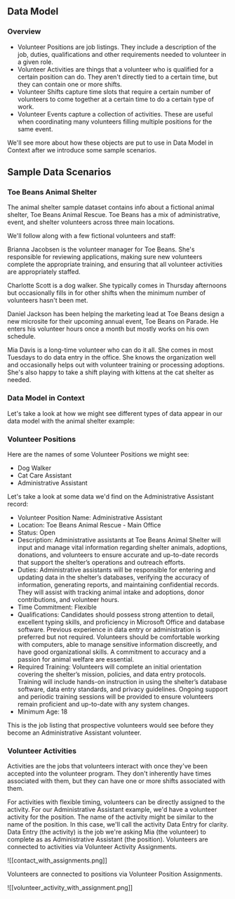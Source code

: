 ## Data Model

### Overview

* Volunteer Positions are job listings. They include a description of the job, duties, qualifications and other requirements needed to volunteer in a given role.
* Volunteer Activities are things that a volunteer who is qualified for a certain position can do. They aren't directly tied to a certain time, but they can contain one or more shifts.
* Volunteer Shifts capture time slots that require a certain number of volunteers to come together at a certain time to do a certain type of work.
* Volunteer Events capture a collection of activities. These are useful when coordinating many volunteers filling multiple positions for the same event.

We'll see more about how these objects are put to use in Data Model in Context after we introduce some sample scenarios.

## Sample Data Scenarios

### Toe Beans Animal Shelter

The animal shelter sample dataset contains info about a fictional animal shelter, Toe Beans Animal Rescue. Toe Beans has a mix of administrative, event, and shelter volunteers across three main locations. 

We'll follow along with a few fictional volunteers and staff:

Brianna Jacobsen is the volunteer manager for Toe Beans. She's responsible for reviewing applications, making sure new volunteers complete the appropriate training, and ensuring that all volunteer activities are appropriately staffed.

Charlotte Scott is a dog walker. She typically comes in Thursday afternoons but occasionally fills in for other shifts when the minimum number of volunteers hasn't been met.

Daniel Jackson has been helping the marketing lead at Toe Beans design a new microsite for their upcoming annual event, Toe Beans on Parade. He enters his volunteer hours once a month but mostly works on his own schedule.

Mia Davis is a long-time volunteer who can do it all. She comes in most Tuesdays to do data entry in the office. She knows the organization well and occasionally helps out with volunteer training or processing adoptions. She's also happy to take a shift playing with kittens at the cat shelter as needed.

### Data Model in Context

Let's take a look at how we might see different types of data appear in our data model with the animal shelter example:

### Volunteer Positions

Here are the names of some Volunteer Positions we might see:
* Dog Walker
* Cat Care Assistant
* Administrative Assistant

Let's take a look at some data we'd find on the Administrative Assistant record:

* Volunteer Position Name: Administrative Assistant
* Location: Toe Beans Animal Rescue - Main Office
* Status: Open
* Description: Administrative assistants at Toe Beans Animal Shelter will input and manage vital information regarding shelter animals, adoptions, donations, and volunteers to ensure accurate and up-to-date records that support the shelter’s operations and outreach efforts.
* Duties: Administrative assistants will be responsible for entering and updating data in the shelter’s databases, verifying the accuracy of information, generating reports, and maintaining confidential records. They will assist with tracking animal intake and adoptions, donor contributions, and volunteer hours.
* Time Commitment: Flexible
* Qualifications: Candidates should possess strong attention to detail, excellent typing skills, and proficiency in Microsoft Office and database software. Previous experience in data entry or administration is preferred but not required. Volunteers should be comfortable working with computers, able to manage sensitive information discreetly, and have good organizational skills. A commitment to accuracy and a passion for animal welfare are essential.
* Required Training: Volunteers will complete an initial orientation covering the shelter’s mission, policies, and data entry protocols. Training will include hands-on instruction in using the shelter’s database software, data entry standards, and privacy guidelines. Ongoing support and periodic training sessions will be provided to ensure volunteers remain proficient and up-to-date with any system changes.
* Minimum Age: 18

This is the job listing that prospective volunteers would see before they become an Administrative Assistant volunteer. 

### Volunteer Activities

Activities are the jobs that volunteers interact with once they've been accepted into the volunteer program. They don't inherently have times associated with them, but they can have one or more shifts associated with them.

For activities with flexible timing, volunteers can be directly assigned to the activity. For our Administrative Assistant example, we'd have a volunteer activity for the position. The name of the activity might be similar to the name of the position. In this case, we'll call the activity Data Entry for clarity. Data Entry (the activity) is the job we're asking Mia (the volunteer) to complete as as Administrative Assistant (the position). Volunteers are connected to activities via Volunteer Activity Assignments.

![[contact_with_assignments.png]]

Volunteers are connected to positions via Volunteer Position Assignments.

![[volunteer_activity_with_assignment.png]]